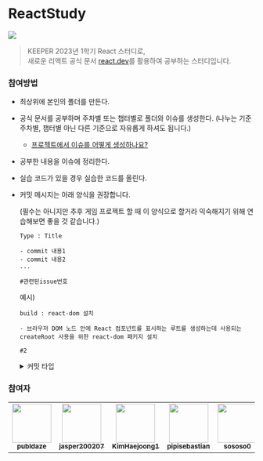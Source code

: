 # ReactStudy

<img src="https://img.shields.io/badge/react-black?style=for-the-badge&logo=react&logoColor=61DAFB">

> KEEPER 2023년 1학기 React 스터디로,  
> 새로운 리액트 공식 문서 [react.dev](https://react.dev/)를 활용하여 공부하는 스터디입니다.

### 참여방법

- 최상위에 본인의 폴더를 만든다.
- 공식 문서를 공부하며 주차별 또는 챕터별로 폴더와 이슈를 생성한다.
  (나누는 기준 주차별, 챕터별 아닌 다른 기준으로 자유롭게 하셔도 됩니다.)
  - [프로젝트에서 이슈를 어떻게 생성하나요?](https://sparkling-radium-6f4.notion.site/bc9ed715c52e45eda8461619089655d8)
- 공부한 내용을 이슈에 정리한다.
- 실습 코드가 있을 경우 실습한 코드를 올린다.
- 커밋 메시지는 아래 양식을 권장합니다.

  (필수는 아니지만 추후 게임 프로젝트 할 때 이 양식으로 할거라 익숙해지기 위해 연습해보면 좋을 것 같습니다.)

  ```
  Type : Title

  - commit 내용1
  - commit 내용2
  ...

  #관련된issue번호
  ```

  예시)

  ```
  build : react-dom 설치

  - 브라우저 DOM 노드 안에 React 컴포넌트를 표시하는 루트를 생성하는데 사용되는 createRoot 사용을 위한 react-dom 패키지 설치

  #2
  ```

  <details>
    <summary>커밋 타입</summary>
    <div markdown="1">
      <ul>
        <li><strong>docs</strong>
          <ul>
            <li>문서 작성 및 수정</li>
            <li>ex) README.md 관련</li>
          </ul>
        </li>
        <li><strong>feat</strong>
          <ul>
            <li>기능 추가</li>
          </ul>
        </li>
        <li><strong>design</strong>
          <ul>
            <li>CSS 등 사용자 UI 디자인 변경</li>
          </ul>
        </li>
        <li><strong>fix</strong>
          <ul>
            <li>버그 수정</li>
          </ul>
        </li>
        <li><strong>style</strong>
          <ul>
            <li>스타일 관련 기능</li>
            <li>ex) 코드 포맷팅, 세미콜론 누락, 코드 자체의 변경이 없는 경우</li>
            <li>ex) 오타 수정, 탭 사이즈 변경, 변수명 변경 등</li>
          </ul>
        </li>
        <li><strong>refactor</strong>
          <ul>
            <li>코드 리팩토링</li>
            <li>불필요한 주석 제거</li>
          </ul>
        </li>
        <li><strong>test</strong>
          <ul>
            <li>테스트 코드 작성</li>
            <li>테스트 코드 리팩토링</li>
          </ul>
        </li>
        <li><strong>build</strong>
          <ul>
            <li>빌드 관련 파일 수정</li>
            <li>ex) 패키지 설치로 인한 <code>package.json</code>, <code>package-lock.json</code> 변경 사항</li>
          </ul>
        </li>
        <li><strong>chore</strong>
          <ul>
            <li>eslint 설정, prettier 설정, 패키지 매니저 수정</li>
            <li>ex) <code>.gitignore</code>, <code>.env</code> 파일 변경 등</li>
          </ul>
        </li>
      </ul>
    </div>
  </details>

### 참여자

<table>
  <tr>
    <td align="center">
      <a href="https://github.com/publdaze">
        <img src="https://avatars.githubusercontent.com/u/78250089?v=4" width="80" alt=""/>
        <br />
        <sub><b>publdaze</b></sub>
      </a>
      <br />
    </td>
    <td align="center">
      <a href="https://github.com/jasper200207">
        <img src="https://avatars.githubusercontent.com/u/51306225?v=4" width="80" alt=""/>
        <br />
        <sub><b>jasper200207</b></sub>
      </a>
      <br />
    </td>
    <td align="center">
      <a href="https://github.com/KimHaejoong1">
        <img src="https://avatars.githubusercontent.com/u/128127416?v=4" width="80" alt=""/>
        <br />
        <sub><b>KimHaejoong1</b></sub>
      </a>
      <br />
    </td>
    <td align="center">
      <a href="https://github.com/pipisebastian">
        <img src="https://avatars.githubusercontent.com/u/81643702?v=4" width="80" alt=""/>
        <br />
        <sub><b>pipisebastian</b></sub>
      </a>
      <br />
    </td>
    <td align="center">
      <a href="https://github.com/sososo0">
        <img src="https://avatars.githubusercontent.com/u/94467302?v=4" width="80" alt=""/>
        <br />
        <sub><b>sososo0</b></sub>
      </a>
      <br />
    </td>
    <td align="center">
      <a href="https://github.com/wns1826">
        <img src="https://avatars.githubusercontent.com/u/14329410?v=4" width="80" alt=""/>
        <br />
        <sub><b>wns1826</b></sub>
      </a>
      <br />
    </td>
  </tr>
</table>
